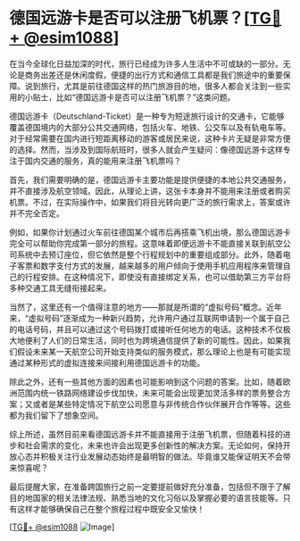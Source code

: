 # 德国远游卡是否可以注册飞机票？[[TG💪+ @esim1088](https://t.me/s/esim1088)]

在当今全球化日益加深的时代，旅行已经成为许多人生活中不可或缺的一部分。无论是商务出差还是休闲度假，便捷的出行方式和通信工具都是我们旅途中的重要保障。说到旅行，尤其是前往德国这样的热门旅游目的地，很多人都会关注到一些实用的小贴士，比如“德国远游卡是否可以注册飞机票？”这类问题。

德国远游卡（Deutschland-Ticket）是一种专为短途旅行设计的交通卡，它能够覆盖德国境内的大部分公共交通网络，包括火车、地铁、公交车以及有轨电车等。对于经常需要在国内进行短距离移动的游客或居民来说，这种卡片无疑是非常方便的选择。然而，当涉及到国际航班时，很多人就会产生疑问：像德国远游卡这样专注于国内交通的服务，真的能用来注册飞机票吗？

首先，我们需要明确的是，德国远游卡主要功能是提供便捷的本地公共交通服务，并不直接涉及航空领域。因此，从理论上讲，这张卡本身并不能用来注册或者购买机票。不过，在实际操作中，如果我们将目光转向更广泛的旅行需求上，答案或许并不完全否定。

例如，如果你计划通过火车前往德国某个城市后再搭乘飞机出境，那么德国远游卡完全可以帮助你完成第一部分的旅程。这意味着即便远游卡不能直接关联到航空公司系统中去预订座位，但它依然是整个行程规划中的重要组成部分。此外，随着电子客票和数字支付方式的发展，越来越多的用户倾向于使用手机应用程序来管理自己的行程安排。在这种情况下，即使没有直接绑定关系，也可以借助第三方平台将多种交通工具无缝衔接起来。

当然了，这里还有一个值得注意的地方——那就是所谓的“虚拟号码”概念。近年来，“虚拟号码”逐渐成为一种新兴趋势，允许用户通过互联网申请到一个属于自己的电话号码，并且可以通过这个号码拨打或接听任何地方的电话。这种技术不仅极大地便利了人们的日常生活，同时也为跨境通信提供了新的可能性。因此，如果我们假设未来某一天航空公司开始支持类似的服务模式，那么理论上也是有可能实现通过某种形式的虚拟连接来间接利用德国远游卡的功能。

除此之外，还有一些其他方面的因素也可能影响到这个问题的答案。比如，随着欧洲范围内统一铁路网络建设步伐加快，未来可能会出现更加灵活多样的票务整合方案；又或者是某些特定情况下航空公司愿意与非传统合作伙伴展开合作等等。这些都为我们留下了想象空间。

综上所述，虽然目前来看德国远游卡并不能直接用于注册飞机票，但随着科技的进步和社会需求的变化，未来也许会出现更多创新性的解决方案。无论如何，保持开放心态并积极关注行业发展动态始终是最明智的做法。毕竟谁又能保证明天不会带来惊喜呢？

最后提醒大家，在准备跨国旅行之前一定要提前做好充分准备，包括但不限于了解目的地国家的相关法律法规、熟悉当地的文化习俗以及掌握必要的语言技能等。只有这样才能够确保自己在整个旅程过程中既安全又愉快！

[[TG💪+ @esim1088](https://t.me/s/esim1088) ![Image](https://i.postimg.cc/4NQfJmqS/Snipaste-2025-05-13-00-14-12.png)]